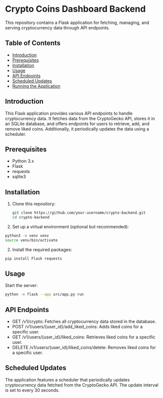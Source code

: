 # Crypto Coins Dashboard Backend

This repository contains a Flask application for fetching, managing, and serving cryptocurrency data through API endpoints.

## Table of Contents

- [Introduction](#introduction)
- [Prerequisites](#prerequisites)
- [Installation](#installation)
- [Usage](#usage)
- [API Endpoints](#api-endpoints)
- [Scheduled Updates](#scheduled-updates)
- [Running the Application](#running-the-application)

## Introduction

This Flask application provides various API endpoints to handle cryptocurrency data. It fetches data from the CryptoGecko API, stores it in an SQLite database, and offers endpoints for users to retrieve, add, and remove liked coins. Additionally, it periodically updates the data using a scheduler.

## Prerequisites

- Python 3.x
- Flask
- requests
- sqlite3

## Installation

1. Clone this repository:

   ```bash
   git clone https://github.com/your-username/crypto-backend.git
   cd crypto-backend
   
1. Set up a virtual environment (optional but recommended):

```bash
python3 -m venv venv
source venv/bin/activate
```

2. Install the required packages:
```bash
pip install Flask requests
```

## Usage

Start the server:
```bash
python -m flask --app src/app.py run
```
## API Endpoints

- GET /v1/crypto: Fetches all cryptocurrency data stored in the database.
- POST /v1/users/{user_id}/add_liked_coins: Adds liked coins for a specific user.
- GET /v1/users/{user_id}/liked_coins: Retrieves liked coins for a specific user.
- DELETE /v1/users/{user_id}/liked_coins/delete: Removes liked coins for a specific user.

## Scheduled Updates
The application features a scheduler that periodically updates cryptocurrency data fetched from the CryptoGecko API. The update interval is set to every 30 seconds.

